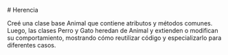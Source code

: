 #   Herencia 

 Creé una clase base Animal que contiene atributos y métodos comunes. Luego, las clases Perro y Gato heredan de Animal y extienden o modifican su comportamiento, mostrando cómo reutilizar código y especializarlo para diferentes casos.
 
